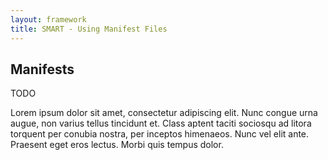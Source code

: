 ```yaml
---
layout: framework
title: SMART - Using Manifest Files
---
```


## Manifests

TODO

Lorem ipsum dolor sit amet, consectetur adipiscing elit. Nunc congue urna
augue, non varius tellus tincidunt et. Class aptent taciti sociosqu ad
litora torquent per conubia nostra, per inceptos himenaeos. Nunc vel elit
ante. Praesent eget eros lectus. Morbi quis tempus dolor.
